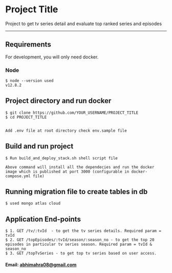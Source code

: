 # Project Title

Project to get tv series detail and evaluate top ranked series and episodes

---
## Requirements

For development, you will only need docker.

### Node

    $ node --version used
    v12.8.2

###

## Project directory and run docker

    $ git clone https://github.com/YOUR_USERNAME/PROJECT_TITLE
    $ cd PROJECT_TITLE
    

    Add .env file at root directory check env.sample file

## Build and run project

    $ Run build_and_deploy_stack.sh shell script file

    Above command will install all the dependecies and run the docker image which is published at port 3000 (configurable in docker-compose.yml file)


## Running migration file to create tables in db

    $ used mongo atlas cloud

## Application End-points 

    $ 1. GET /tv/:tvId  - to get the tv series details. Required param = tvId
    $ 2. GET /topEpisodes/:tvId/season/:season_no - to get the top 20 episodes in particular tv series season. Required param = tvId & season_no
    $ 3. GET /topTvSeries - to get top tv series based on user access.

#### Email: abhimahra08@gmail.com